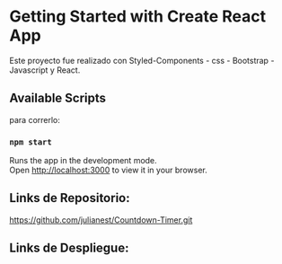 # Getting Started with Create React App

Este proyecto fue realizado con Styled-Components - css - Bootstrap - Javascript y React.

## Available Scripts

para correrlo:

### `npm start`

Runs the app in the development mode.\
Open [http://localhost:3000](http://localhost:3000) to view it in your browser.

## Links de Repositorio:
https://github.com/julianest/Countdown-Timer.git

## Links de Despliegue:



